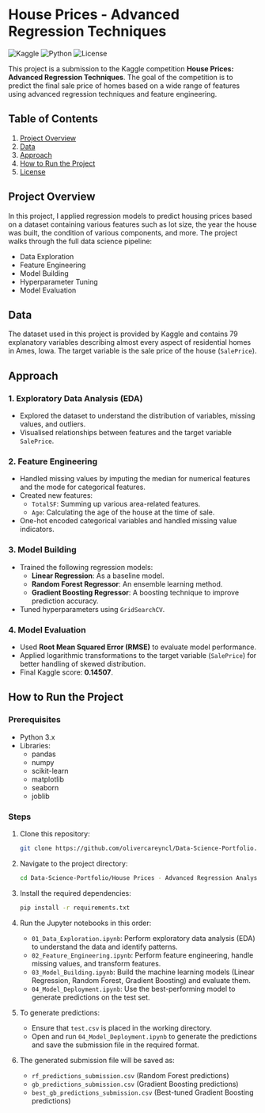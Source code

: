 # House Prices - Advanced Regression Techniques

![Kaggle](https://img.shields.io/badge/Kaggle-House%20Prices%20Prediction-blue)
![Python](https://img.shields.io/badge/Python-3.x-brightgreen)
![License](https://img.shields.io/badge/License-MIT-green)

This project is a submission to the Kaggle competition **House Prices: Advanced Regression Techniques**. The goal of the competition is to predict the final sale price of homes based on a wide range of features using advanced regression techniques and feature engineering.

## Table of Contents
1. [Project Overview](#project-overview)
2. [Data](#data)
3. [Approach](#approach)
7. [How to Run the Project](#how-to-run-the-project)
8. [License](#license)

## Project Overview

In this project, I applied regression models to predict housing prices based on a dataset containing various features such as lot size, the year the house was built, the condition of various components, and more. The project walks through the full data science pipeline:

- Data Exploration
- Feature Engineering
- Model Building
- Hyperparameter Tuning
- Model Evaluation

## Data

The dataset used in this project is provided by Kaggle and contains 79 explanatory variables describing almost every aspect of residential homes in Ames, Iowa. The target variable is the sale price of the house (`SalePrice`).

## Approach

### 1. **Exploratory Data Analysis (EDA)**
   - Explored the dataset to understand the distribution of variables, missing values, and outliers.
   - Visualised relationships between features and the target variable `SalePrice`.

### 2. **Feature Engineering**
   - Handled missing values by imputing the median for numerical features and the mode for categorical features.
   - Created new features:
     - `TotalSF`: Summing up various area-related features.
     - `Age`: Calculating the age of the house at the time of sale.
   - One-hot encoded categorical variables and handled missing value indicators.

### 3. **Model Building**
   - Trained the following regression models:
     - **Linear Regression**: As a baseline model.
     - **Random Forest Regressor**: An ensemble learning method.
     - **Gradient Boosting Regressor**: A boosting technique to improve prediction accuracy.
   - Tuned hyperparameters using `GridSearchCV`.

### 4. **Model Evaluation**
   - Used **Root Mean Squared Error (RMSE)** to evaluate model performance.
   - Applied logarithmic transformations to the target variable (`SalePrice`) for better handling of skewed distribution.
   - Final Kaggle score: **0.14507**.

## How to Run the Project

### Prerequisites

- Python 3.x
- Libraries:
  - pandas
  - numpy
  - scikit-learn
  - matplotlib
  - seaborn
  - joblib

### Steps

1. Clone this repository:
   ```bash
   git clone https://github.com/olivercareyncl/Data-Science-Portfolio.git
   ```

2. Navigate to the project directory:
   ```bash
   cd Data-Science-Portfolio/House Prices - Advanced Regression Analysis
   ```

3. Install the required dependencies:
   ```bash
   pip install -r requirements.txt
   ```

4. Run the Jupyter notebooks in this order:
   - `01_Data_Exploration.ipynb`: Perform exploratory data analysis (EDA) to understand the data and identify patterns.
   - `02_Feature_Engineering.ipynb`: Perform feature engineering, handle missing values, and transform features.
   - `03_Model_Building.ipynb`: Build the machine learning models (Linear Regression, Random Forest, Gradient Boosting) and evaluate them.
   - `04_Model_Deployment.ipynb`: Use the best-performing model to generate predictions on the test set.

5. To generate predictions:
   - Ensure that `test.csv` is placed in the working directory.
   - Open and run `04_Model_Deployment.ipynb` to generate the predictions and save the submission file in the required format.

6. The generated submission file will be saved as:
   - `rf_predictions_submission.csv` (Random Forest predictions)
   - `gb_predictions_submission.csv` (Gradient Boosting predictions)
   - `best_gb_predictions_submission.csv` (Best-tuned Gradient Boosting predictions)



